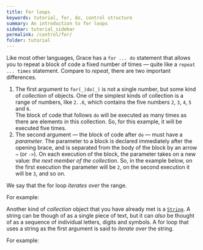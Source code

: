 ```yaml
---
title: For loops
keywords: tutorial, for, do, control structure
summary: An introduction to for loops
sidebar: tutorial_sidebar
permalink: /control/for/
folder: tutorial
---
```

Like most other languages, Grace has a `for ... do` statement that allows you to repeat
a block of code a fixed number of times — quite like a `repeat ... times` statement.
Compare to _repeat_, there are two important differences.


 1. The first argument to `for(_)do(_)` is not a single number, but some kind of _collection_
of objects. One of the simplest kinds of collection is a range of numbers, like `2..6`, 
which contains the five numbers `2`, `3`, `4`, `5` and `6`.  
The block of code that follows `do` will be executed as many times as there are elements in
this collection. So, for this example, it will be executed five times.
 2. The second argument — the block of code after `do` — must have a *parameter*.
The parameter to a block is declared
immediately after the opening brace, and is separated from the body of the block
by an arrow `→` (or `->`).  On each 
execution of the block, the parameter takes on a new value: _the next member of the collection_.
So, in the example below, on the first execution the parameter will be `2`, on the second 
execution it will be `3`, and so on.

We say that the for loop _iterates over_ the range.

For example:

<object id="example-1" data="{{site.editor}}?forRange" width="100%" height="550px"> </object>


Another kind of _collection_ object that you have already met is a [`String`]({{site.baseurl}}/variables/numstring). 
A string can be though of as a single piece of text, but it can _also_ be thought 
of as a sequence of individual letters, digits and symbols.  A for loop that 
uses a string as the first argument is said to _iterate over_ the string.

For example:

<object id="example-1" data="{{site.editor}}?forString" width="100%" height="550px"> </object>
